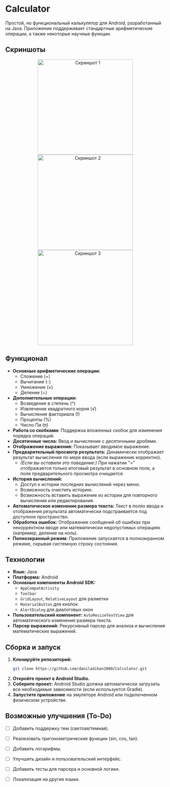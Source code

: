 # Calculator

Простой, но функциональный калькулятор для Android, разработанный на Java. Приложение поддерживает стандартные арифметические операции, а также некоторые научные функции.

## Скриншоты

<p align="center">
  <img src="Photo/1.png" alt="Скриншот 1" width="300"/>
  <img src="Photo/2.png" alt="Скриншот 2" width="300"/>
  <img src="Photo/3.png" alt="Скриншот 3" width="300"/>
</p>

## Функционал

*   **Основные арифметические операции:**
    *   Сложение (+)
    *   Вычитание (-)
    *   Умножение (×)
    *   Деление (÷)
*   **Дополнительные операции:**
    *   Возведение в степень (^)
    *   Извлечение квадратного корня (√)
    *   Вычисление факториала (!)
    *   Проценты (%)
    *   Число Пи (π)
*   **Работа со скобками:** Поддержка вложенных скобок для изменения порядка операций.
*   **Десятичные числа:** Ввод и вычисление с десятичными дробями.
*   **Отображение выражения:** Показывает вводимое выражение.
*   **Предварительный просмотр результата:** Динамически отображает результат вычисления по мере ввода (если выражение корректно).
    *   *(Если вы оставили это поведение:)* При нажатии "=" отображается только итоговый результат в основном поле, а поле предварительного просмотра очищается.
*   **История вычислений:**
    *   Доступ к истории последних вычислений через меню.
    *   Возможность очистить историю.
    *   Возможность вставить выражение из истории для повторного вычисления или редактирования.
*   **Автоматическое изменение размера текста:** Текст в полях ввода и отображения результата автоматически подстраивается под доступное пространство.
*   **Обработка ошибок:** Отображение сообщений об ошибках при некорректном вводе или математически недопустимых операциях (например, деление на ноль).
*   **Полноэкранный режим:** Приложение запускается в полноэкранном режиме, скрывая системную строку состояния.

## Технологии

*   **Язык:** Java
*   **Платформа:** Android
*   **Основные компоненты Android SDK:**
    *   `AppCompatActivity`
    *   `Toolbar`
    *   `GridLayout`, `RelativeLayout` для разметки
    *   `MaterialButton` для кнопок
    *   `AlertDialog` для диалоговых окон
*   **Пользовательский компонент:** `AutoResizeTextView` для автоматического изменения размера текста.
*   **Парсер выражений:** Рекурсивный парсер для анализа и вычисления математических выражений.

## Сборка и запуск

1.  **Клонируйте репозиторий:**
    ```bash
    git clone https://github.com/daniladikan2000/Calculator.git
    ```
2.  **Откройте проект в Android Studio.**
3.  **Соберите проект:** Android Studio должна автоматически загрузить все необходимые зависимости (если используется Gradle).
4.  **Запустите приложение** на эмуляторе Android или подключенном физическом устройстве.

## Возможные улучшения (To-Do)

*   [ ] Добавить поддержку тем (светлая/темная).
*   [ ] Реализовать тригонометрические функции (sin, cos, tan).
*   [ ] Добавить логарифмы.
*   [ ] Улучшить дизайн и пользовательский интерфейс.
*   [ ] Добавить тесты для парсера и основной логики.
*   [ ] Локализация на другие языки.

